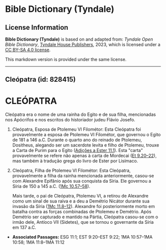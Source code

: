 # Bible Dictionary (Tyndale)

## License Information

**Bible Dictionary (Tyndale)** is based on and adapted from: _Tyndale Open Bible Dictionary_, [Tyndale House Publishers](https://tyndaleopenresources.com/), 2023, which is licensed under a [CC BY-SA 4.0 license](https://creativecommons.org/licenses/by-sa/4.0/legalcode.en).

This markdown version is provided under the same license.



--------------------------------

## Cleópatra (id: 828415)

CLEÓPATRA
=========

Cleópatra era o nome de uma rainha do Egito e de sua filha, mencionadas nos Apócrifos e nos escritos do historiador judeu Flávio Josefo.

1. Cleópatra, Esposa de Ptolemeu VI Filométor: Esta Cleópatra foi provavelmente a esposa de Ptolemeu VI Filométor, que governou o Egito de 181 a 146 a.C. Durante o quarto ano do reinado de Ptolemeu, Dositheus, alegando ser um sacerdote levita e filho de Ptolemeu, trouxe a Carta de Purim para o Egito ([Adições a Ester 11\.1](https://ref.ly/EsthGr11:1)). Esta "carta" provavelmente se refere não apenas à carta de Mordecai ([Et 9\.20–22](https://ref.ly/Esth9:20-Esth9:22)), mas também à tradução grega do livro de Ester por Lisímaco.
2. Cleópatra, Filha de Ptolemeu VI Filométor: Esta Cleópatra, provavelmente a filha da rainha mencionada anteriormente, casou\-se com Alexandre Epifânio após sua conquista da Síria. Ele governou a Síria de 150 a 145 a.C. ([1Mc 10\.57–58](https://ref.ly/1Macc10:57-1Macc10:58)).

    Mais tarde, o pai de Cleópatra, Ptolemeu VI, a retirou de Alexandre como um sinal de sua raiva e a deu a Demétrio Nicátor durante sua invasão da Síria ([1Mc 11\.8–12](https://ref.ly/1Macc11:8-1Macc11:12)). Alexandre foi posteriormente morto em batalha contra as forças combinadas de Ptolemeu e Demétrio. Após Demétrio ser capturado e mantido na Pártia, Cleópatra casou\-se com o irmão dele, Antíoco VII (Sidetes), que se tornou o governante da Síria em 137 a.C.

* **Associated Passages:** ESG 11:1; EST 9:20–EST 9:22; 1MA 10:57–1MA 10:58; 1MA 11:8–1MA 11:12

